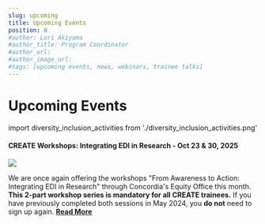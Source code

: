 ```yaml
---
slug: upcoming
title: Upcoming Events
position: 0
#author: Lori Akiyama
#author_title: Program Coordinator 
#author_url: 
#author_image_url: 
#tags: [upcoming events, news, webinars, trainee talks]
---
```

# Upcoming Events 
<!-- <div>
Upcoming Events Coming Soon</div> -->





import diversity_inclusion_activities from './diversity_inclusion_activities.png'

<div class="container2">
<h4> CREATE Workshops:  Integrating EDI in Research - Oct 23 & 30, 2025 </h4>
<div class="events " style={{ 
    '@media screen and (max-width: 966px)': {
        maxHeight: '100%',
        flexWrap: 'wrap',
        maxWidth: '350px'
    }
}}>
<div class="manuel_cosentino_n_CMLApjfI_unsplash1" >
<img src={diversity_inclusion_activities}   />
</div>
<div class="text"> 
 
We are once again offering the workshops "From Awareness to Action: Integrating EDI in Research" through Concordia's Equity Office this month. <strong>This 2-part workshop series is mandatory for all CREATE trainees.</strong>  If you have previously completed both sessions in May 2024, you <strong>do not</strong> need to sign up again. <a href="/blog/2022/09/21/upcoming/event/CREATE_Workshops_Integrating_EDI_in_Research"> <strong>Read More</strong></a>
</div>
</div> 
 </div>







 


 

